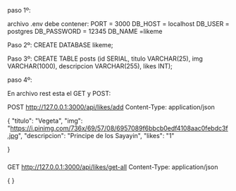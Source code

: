 paso 1º:

archivo .env debe contener:
PORT = 3000
DB_HOST = localhost
DB_USER = postgres
DB_PASSWORD = 12345
DB_NAME =likeme

Paso 2º:
CREATE DATABASE likeme;

Paso 3º:
CREATE TABLE posts (id SERIAL, titulo VARCHAR(25), img VARCHAR(1000),
descripcion VARCHAR(255), likes INT);

paso 4º:

En archivo rest esta el GET y POST:

POST http://127.0.0.1:3000/api/likes/add 
Content-Type: application/json

{
"titulo": "Vegeta",
"img": "https://i.pinimg.com/736x/69/57/08/6957089f6bbcb0edf4108aac0febdc3f.jpg",
"descripcion": "Principe de los Sayayin",
"likes": "1"

}

###
GET http://127.0.0.1:3000/api/likes/get-all 
Content-Type: application/json

{
}

